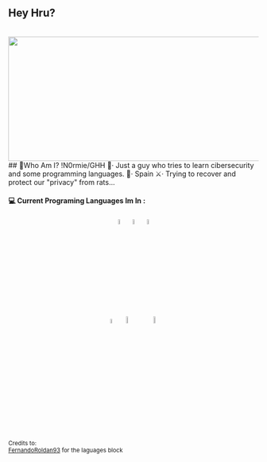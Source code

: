 ## Hey Hru?


<div align="center">
	<br>
	<img src="https://cdn.discordapp.com/attachments/816051195100528647/940358220994723880/bsbl.png" width="600" height="250">
</div>
## 💬Who Am I? !N0rmie/GHH
📄· Just a guy who tries to learn cibersecurity and some programming languages.
📍· Spain
⚔️· Trying to recover and protect our "privacy" from rats...

#### :computer: Current Programing Languages Im In : 
<p>
	<div align="center">
		<code><img width="5%" src="https://seeklogo.com/images/C/c-sharp-c-logo-02F17714BA-seeklogo.com.png"></code>
		<code><img width="5%" src="https://external-content.duckduckgo.com/iu/?u=https%3A%2F%2Fupload.wikimedia.org%2Fwikipedia%2Fcommons%2Fthumb%2Fc%2Fc3%2FPython-logo-notext.svg%2F1200px-Python-logo-notext.svg.png&f=1&nofb=1"></code>
		<code><img width="5%" src="https://upload.vectorlogo.zone/logos/javascript/images/239ec8a4-163e-4792-83b6-3f6d96911757.svg"></code>
		<br />
		<code><img width="5%" src="https://external-content.duckduckgo.com/iu/?u=https%3A%2F%2Fupload.wikimedia.org%2Fwikipedia%2Fcommons%2Fthumb%2F1%2F18%2FISO_C%252B%252B_Logo.svg%2F1200px-ISO_C%252B%252B_Logo.svg.png&f=1&nofb=1"></code>
		<code><img width="6%" src="https://external-content.duckduckgo.com/iu/?u=https%3A%2F%2Ficons.iconarchive.com%2Ficons%2Fmartz90%2Fhex%2F512%2Fhtml-5-icon.png&f=1&nofb=1">	</code>
		<code><img width="6%" src="https://external-content.duckduckgo.com/iu/?u=https%3A%2F%2Ficons.iconarchive.com%2Ficons%2Fmartz90%2Fhex%2F512%2Fcss-3-icon.png&f=1&nofb=1"></code>
	</div>
</p>

<sub>Credits to: <br/>[FernandoRoldan93](https://github.com/FernandoRoldan93) for the laguages block</sub>
